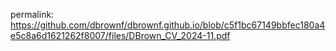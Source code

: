 permalink: https://github.com/dbrownf/dbrownf.github.io/blob/c5f1bc67149bbfec180a4e5c8a6d1621262f8007/files/DBrown_CV_2024-11.pdf 
